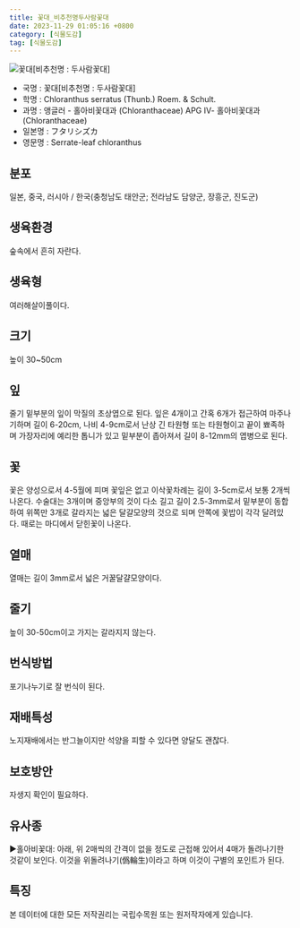 ```yaml
---
title: 꽃대_비추천명두사람꽃대
date: 2023-11-29 01:05:16 +0800
category: [식물도감]
tag: [식물도감]
---
```




![꽃대[비추천명 : 두사람꽃대]](/fileUpload/plants/basic/Chloranthaceae/Chloranthus/6454/1_th2.JPG)
- 국명 : 꽃대[비추천명 : 두사람꽃대]
- 학명 : Chloranthus serratus (Thunb.) Roem. & Schult.
- 과명 : 앵글러 - 홀아비꽃대과 (Chloranthaceae) APG Ⅳ- 홀아비꽃대과 (Chloranthaceae)
- 일본명 : フタリシズカ
- 영문명 : Serrate-leaf chloranthus


## 분포
일본, 중국, 러시아 / 한국(충청남도 태안군; 전라남도 담양군, 장흥군, 진도군) 
## 생육환경
숲속에서 흔히 자란다.
## 생육형
여러해살이풀이다.
## 크기
높이 30~50cm
## 잎
줄기 밑부분의 잎이 막질의 초상엽으로 된다. 잎은 4개이고 간혹 6개가 접근하여 마주나기하며 길이 6-20cm, 나비 4-9cm로서 난상 긴 타원형 또는 타원형이고 끝이 뾰족하며 가장자리에 예리한 톱니가 있고 밑부분이 좁아져서 길이 8-12mm의 엽병으로 된다.
## 꽃
꽃은 양성으로서 4-5월에 피며 꽃잎은 없고 이삭꽃차례는 길이 3-5cm로서 보통 2개씩 나온다. 수술대는 3개이며 중앙부의 것이 다소 길고 길이 2.5-3mm로서 밑부분이 동합하여 위쪽만 3개로 갈라지는 넓은 달걀모양의 것으로 되며 안쪽에 꽃밥이 각각 달려있다. 때로는 마디에서 닫힌꽃이 나온다.
## 열매
열매는 길이 3mm로서 넓은 거꿀달걀모양이다.
## 줄기
높이 30-50cm이고 가지는 갈라지지 않는다.
## 번식방법
포기나누기로 잘 번식이 된다.
## 재배특성
노지재배에서는 반그늘이지만 석양을 피할 수 있다면 양달도 괜찮다.
## 보호방안
자생지 확인이 필요하다.
## 유사종
▶홀아비꽃대: 아래, 위 2매씩의 간격이 없을 정도로 근접해 있어서 4매가 돌려나기한 것같이 보인다. 이것을 위돌려나기(僞輪生)이라고 하며 이것이 구별의 포인트가 된다.
## 특징









본 데이터에 대한 모든 저작권리는 국립수목원 또는 원저작자에게 있습니다.
